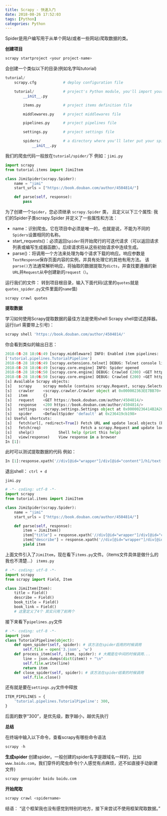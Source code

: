 ```yaml
---
title: Scrapy - 快速入门
date: 2018-08-26 17:52:03
tags: [Python]
categories: Python
---
```

Spider是用户编写用于从单个网站(或者一些网站)爬取数据的类。
<!-- more -->

__创建项目__
```python
scrapy startproject <your project-name>
```
会创建一个类似以下的目录(例如名字叫tutorial)
```python
tutorial/
    scrapy.cfg            # deploy configuration file

    tutorial/             # project's Python module, you'll import your code from here
        __init__.py

        items.py          # project items definition file

        middlewares.py    # project middlewares file

        pipelines.py      # project pipelines file

        settings.py       # project settings file

        spiders/          # a directory where you'll later put your spiders
            __init__.py
```

我们的爬虫代码一般放在`tutorial/spider/`下
例如：`jimi.py`
```python
import scrapy
from tutorial.items import JimiItem

class JimiSpider(scrapy.Spider):
	name = "jimi"
	start_urls = ["https://book.douban.com/author/4504814/"]

	def parse(self, response):
		pass
```
为了创建一个`Spider`，您必须继承 `scrapy.Spider` 类， 且定义以下三个属性:
我们的Spider子类scrapy.Spider 并定义了一些属性和方法：
* name：识别爬虫。它在项目中必须是唯一的，也就是说，不能为不同的`Spiders`设置相同的名称。
* start_requests()：必须返回`Spider`将开始爬行的可迭代请求（可以返回请求列表或编写生成器函数）。后续请求将从这些初始请求中连续生成。
* parse()：将调用一个方法来处理为每个请求下载的响应。响应参数是`TextResponse`保存页面内容的实例，并具有处理它的其他有用方法。
该`parse()`方法通常解析响应，将抽取的数据提取为`dicts`，并查找要遵循的新`URL`并`Request`从中创建新的`request（）`。

运行我们的文件：
转到项目根目录，输入下面代码(这里的`quotes`就是`quotes_spider.py`文件里面的`name`值)
```
scrapy crawl quotes
```

__提取数据__

学习如何使用Scrapy提取数据的最佳方法是使用shell Scrapy shell尝试选择器。运行(url 需要带上引号)：
```python
scrapy shell 'https://book.douban.com/author/4504814/'
```
你会看到类似的输出日志：
```python
2018-08-28 18:06:49 [scrapy.middleware] INFO: Enabled item pipelines:
['tutorial.pipelines.TutorialPipeline']
2018-08-28 18:06:49 [scrapy.extensions.telnet] DEBUG: Telnet console listening on 127.0.0.1:6023
2018-08-28 18:06:49 [scrapy.core.engine] INFO: Spider opened
2018-08-28 18:06:50 [scrapy.core.engine] DEBUG: Crawled (200) <GET https://book.douban.com/robots.txt> (referer: None)
2018-08-28 18:06:50 [scrapy.core.engine] DEBUG: Crawled (200) <GET https://book.douban.com/author/4504814/> (referer: None)
[s] Available Scrapy objects:
[s]   scrapy     scrapy module (contains scrapy.Request, scrapy.Selector, etc)
[s]   crawler    <scrapy.crawler.Crawler object at 0x000002363EE7BB70>
[s]   item       {}
[s]   request    <GET https://book.douban.com/author/4504814/>
[s]   response   <200 https://book.douban.com/author/4504814/>
[s]   settings   <scrapy.settings.Settings object at 0x00000236414B2A20>
[s]   spider     <DefaultSpider 'default' at 0x236419cb198>
[s] Useful shortcuts:
[s]   fetch(url[, redirect=True]) Fetch URL and update local objects (by default, redirects are followed)
[s]   fetch(req)                  Fetch a scrapy.Request and update local objects
[s]   shelp()           Shell help (print this help)
[s]   view(response)    View response in a browser
In [1]:
```
此时可以测试提取数据的代码 例如：
```python
In [1]:response.xpath('//div[@id="wrapper"]/div[@id="content"]/h1/text()').extract_first()
```
退出shell： `ctrl + d`

`jimi.py`
```python
# -*- coding: utf-8 -*-
import scrapy
from tutorial.items import JimiItem

class JimiSpider(scrapy.Spider):
	name = "jimi"
	start_urls = ["https://book.douban.com/author/4504814/"]

	def parse(self, response):
		item = JimiItem()
		item["title"] = response.xpath('//div[@id="wrapper"]/div[@id="content"]/h1/text()').extract_first()
		item["describe"] = response.xpath('//div[@id="wrapper"]/div[@id="content"]/div/div[@class="article"]/div[@id="intro"]/div[@class="bd"]/text()').extract_first()
		yield item       
```
上面文件引入了`JimiItem`，现在看下`items.py`文件。（items文件具体是做什么的我也不清楚...）
`items.py`
```python
# -*- coding: utf-8 -*-
import scrapy
from scrapy import Field, Item

class JimiItem(Item):
	title = Field()
	describe = Field()
	book_title = Field()
	book_link = Field()
    # 这里定义了4个 其实只用了前两个
```
接下来看下`pipelines.py`文件
```python
# -*- coding: utf-8 -*-
import json
class TutorialPipeline(object):
	def open_spider(self, spider): # 该方法在spider启用的时候调用
		self.file = open('3.json', 'w')
	def process_item(self, item, spider): # 大概是在中间的时候调用...
		line = json.dumps(dict(item)) + "\n"
		self.file.write(line)
		return item
	def close_spider(self, spider): # 该方法在spider结束的时候调用
		self.file.close()
```
还有就是要在`settings.py`文件中释放
```python
ITEM_PIPELINES = {
    'tutorial.pipelines.TutorialPipeline': 300,
}
```
后面的数字“300”，是优先级，数字越小，越优先执行

__总结__

在终端中输入以下命令，查看scrapy有哪些命令语法
```python
scrapy -h
```
__生成spider__
创建spider。一般创建的spider名字是跟域名一样的，比如`www.baidu.com`，我们穿件的爬虫命令(个人感觉有点麻烦，还不如直接手动新建文件)
```python
scrapy genspider baidu baidu.com
```
__开始爬取__
```python
scrapy crawl <spidername>
```

结语： “这个框架我也没有感觉到特别的地方，接下来尝试不使用框架爬取数据。”